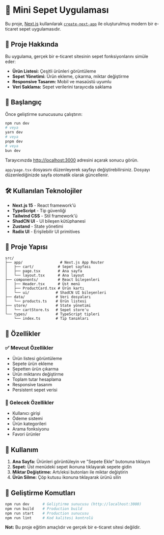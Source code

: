 # 🛒 Mini Sepet Uygulaması

Bu proje, [Next.js](https://nextjs.org) kullanılarak [`create-next-app`](https://nextjs.org/docs/app/api-reference/cli/create-next-app) ile oluşturulmuş modern bir e-ticaret sepet uygulamasıdır.

## 🎯 Proje Hakkında

Bu uygulama, gerçek bir e-ticaret sitesinin sepet fonksiyonlarını simüle eder:

- **Ürün Listesi:** Çeşitli ürünleri görüntüleme
- **Sepet Yönetimi:** Ürün ekleme, çıkarma, miktar değiştirme
- **Responsive Tasarım:** Mobil ve masaüstü uyumlu
- **Veri Saklama:** Sepet verilerini tarayıcıda saklama

## 🚀 Başlangıç

Önce geliştirme sunucusunu çalıştırın:

```bash
npm run dev
# veya
yarn dev
# veya
pnpm dev
# veya
bun dev
```

Tarayıcınızda [http://localhost:3000](http://localhost:3000) adresini açarak sonucu görün.

`app/page.tsx` dosyasını düzenleyerek sayfayı değiştirebilirsiniz. Dosyayı düzenlediğinizde sayfa otomatik olarak güncellenir.

## 🛠️ Kullanılan Teknolojiler

- **Next.js 15** - React framework'ü
- **TypeScript** - Tip güvenliği
- **Tailwind CSS** - Stil framework'ü
- **ShadCN UI** - UI bileşen kütüphanesi
- **Zustand** - State yönetimi
- **Radix UI** - Erişilebilir UI primitives

## 📁 Proje Yapısı

```
src/
├── app/                 # Next.js App Router
│   ├── cart/           # Sepet sayfası
│   ├── page.tsx        # Ana sayfa
│   └── layout.tsx      # Ana layout
├── components/         # React bileşenleri
│   ├── Header.tsx      # Üst menü
│   ├── ProductCard.tsx # Ürün kartı
│   └── ui/            # ShadCN UI bileşenleri
├── data/              # Veri dosyaları
│   └── products.ts    # Ürün listesi
├── store/             # State yönetimi
│   └── cartStore.ts   # Sepet store'u
└── types/             # TypeScript tipleri
    └── index.ts       # Tip tanımları
```

## 🎨 Özellikler

### ✅ Mevcut Özellikler
- Ürün listesi görüntüleme
- Sepete ürün ekleme
- Sepetten ürün çıkarma
- Ürün miktarını değiştirme
- Toplam tutar hesaplama
- Responsive tasarım
- Persistent sepet verisi

### 🔮 Gelecek Özellikler
- Kullanıcı girişi
- Ödeme sistemi
- Ürün kategorileri
- Arama fonksiyonu
- Favori ürünler

## 📱 Kullanım

1. **Ana Sayfa:** Ürünleri görüntüleyin ve "Sepete Ekle" butonuna tıklayın
2. **Sepet:** Üst menüdeki sepet ikonuna tıklayarak sepete gidin
3. **Miktar Değiştirme:** Artı/eksi butonları ile miktar değiştirin
4. **Ürün Silme:** Çöp kutusu ikonuna tıklayarak ürünü silin

## 🔧 Geliştirme Komutları

```bash
npm run dev      # Geliştirme sunucusu (http://localhost:3000)
npm run build    # Production build
npm run start    # Production sunucusu
npm run lint     # Kod kalitesi kontrolü
```



**Not:** Bu proje eğitim amaçlıdır ve gerçek bir e-ticaret sitesi değildir.
